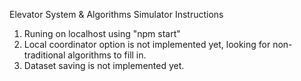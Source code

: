   Elevator System & Algorithms Simulator Instructions
  1. Runing on localhost using "npm start"
  2. Local coordinator option is not implemented yet, looking for non-traditional algorithms to fill in.
  3. Dataset saving is not implemented yet.
  
